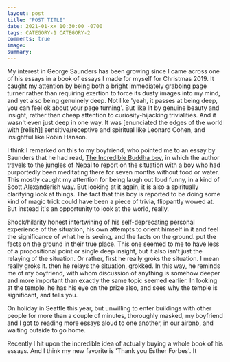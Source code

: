 ```yaml
---
layout: post
title: "POST TITLE"
date: 2021-01-xx 10:30:00 -0700
tags: CATEGORY-1 CATEGORY-2
comments: true
image:
summary:
---
```

My interest in George Saunders has been growing since I came across one of his essays in a book of essays I made for myself for Christmas 2019. It caught my attention by being both a bright immediately grabbing page turner rather than requiring exertion to force its dusty images into my mind, and yet also being genuinely deep. Not like 'yeah, it passes at being deep, you can feel ok about your page turning'. But like lit by genuine beauty and insight, rather than cheap attention to curiosity-hijacking trivialities. And it wasn't even just deep in one way. It was [enunciated the edges of the world with [relish]] sensitive/receptive and spiritual like Leonard Cohen, and insightful like Robin Hanson.

I think I remarked on this to my boyfriend, who pointed me to an essay by Saunders that he had read, [The Incredible Buddha boy](https://www.gq.com/story/ram-bornjon-miracle-meditating), in which the author travels to the jungles of Nepal to report on the situation with a boy who had purportedly been meditating there for seven months without food or water. This mostly caught my attention for being laugh out loud funny, in a kind of Scott Alexanderish way. But looking at it again, it is also a spiritually clarifying look at things. The fact that this boy is reported to be doing some kind of magic trick could have been a piece of trivia, flippantly wowed at. But instead it's an opportunity to look at the world, really.

Shock/hilarity honest
intertwining of his self-deprecating personal experience of the situation, his own attempts to orient himself in it and feel the significance of what he is seeing, and the facts on the ground. put the facts on the ground in their true place.
This one seemed to me to have less of a propositional point or single deep insight, but it also isn't just the relaying of the situation. Or rather, first he really groks the situation. I mean really groks it. then he relays the situation, grokked. In this way, he reminds me of my boyfriend, with whom discussion of anything is somehow deeper and more important than exactly the same topic seemed earlier. In looking at the temple, he has his eye on the prize also, and sees why the temple is significant, and tells you.

On holiday in Seattle this year, but unwilling to enter buildings with other people for more than a couple of minutes, thoroughly masked, my boyfriend and I got to reading more essays aloud to one another, in our airbnb, and waiting outside to go home.

Recently I hit upon the incredible idea of actually buying a whole book of his essays. And I think my new favorite is 'Thank you Esther Forbes'. It
